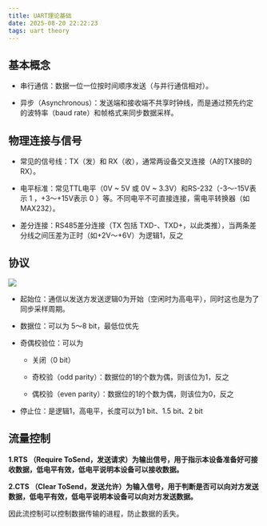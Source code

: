 ```yaml
---
title: UART理论基础
date: 2025-08-20 22:22:23
tags: uart theory
---
```


## 基本概念

- 串行通信：数据一位一位按时间顺序发送（与并行通信相对）。

- 异步（Asynchronous）：发送端和接收端不共享时钟线，而是通过预先约定的波特率（baud rate）和帧格式来同步数据采样。

## 物理连接与信号

- 常见的信号线：TX（发）和 RX（收），通常两设备交叉连接（A的TX接B的RX）。

- 电平标准：常见TTL电平（0V ~ 5V 或 0V ~ 3.3V）和RS-232（-3～-15V表示 1 ，+3～+15V表示 0 ）等。不同电平不可直接连接，需电平转换器（如 MAX232）。
- 差分连接：RS485差分连接（TX 包括 TXD-、TXD+，以此类推），当两条差分线之间压差为正时（如+2V～+6V）为逻辑1，反之

## 协议

![](1.png)

- 起始位：通信以发送方发送逻辑0为开始（空闲时为高电平），同时这也是为了同步采样周期。

- 数据位：可以为 5～8 bit，最低位优先

- 奇偶校验位：可以为

  - 关闭（0 bit）

  - 奇校验（odd parity）：数据位的1的个数为偶，则该位为1，反之
  - 偶校验（even parity）：数据位的1的个数为偶，则该位为0，反之

- 停止位：是逻辑1，高电平，长度可以为1 bit、1.5 bit、2 bit

## 流量控制

**1.RTS （Require ToSend，发送请求）为输出信号，用于指示本设备准备好可接收数据，低电平有效，低电平说明本设备可以接收数据。**

**2.CTS （Clear ToSend，发送允许）为输入信号，用于判断是否可以向对方发送数据，低电平有效，低电平说明本设备可以向对方发送数据。**

因此流控制可以控制数据传输的进程，防止数据的丢失。
